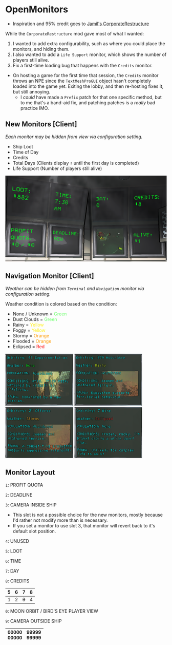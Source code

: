 # OpenMonitors

- Inspiration and 95% credit goes
  to [Jamil's CorporateRestructure](https://thunderstore.io/c/lethal-company/p/Jamil/Corporate_Restructure/)

While the `CorporateRestructure` mod gave most of what I wanted:

1. I wanted to add extra configurability, such as where you could place the monitors, and hiding them.
2. I also wanted to add a `Life Support` monitor, which shows the number of players still alive.
3. Fix a first-time loading bug that happens with the `Credits` monitor.

- On hosting a game for the first time that session, the `Credits` monitor throws an NPE since the `TextMeshProGUI`
  object hasn't completely loaded into the game yet. Exiting the lobby, and then re-hosting fixes it, but still
  annoying.
    - I _could_ have made a `Prefix` patch for that one specific method, but to me that's a band-aid fix, and patching
      patches is a _really_ bad practice IMO.

## New Monitors [Client]

_Each monitor may be hidden from view via configuration setting._

- Ship Loot
- Time of Day
- Credits
- Total Days (Clients display `?` until the first day is completed)
- Life Support (Number of players still alive)

![img.png](docs/images/monitors.png)

## Navigation Monitor [Client]

_Weather can be hidden from `Terminal` and `Navigation` monitor via configuration setting._

Weather condition is colored based on the condition:

- None / Unknown = <span style="color:#69FF69;">Green</span>
- Dust Clouds = <span style="color:#69FF69;">Green</span>
- Rainy = <span style="color:#FFF01C;">Yellow</span>
- Foggy = <span style="color:#FFF01C;">Yellow</span>
- Stormy = <span style="color:#FF9B00;">Orange</span>
- Flooded = <span style="color:#FF9B00;">Orange</span>
- Eclipsed = <span style="color:#FF0000;">Red</span>

<img src="docs/images/nav_monitor_none.png" width="42%" height="42%" />
<img src="docs/images/nav_monitor_yellow.png" width="42%" height="42%" />
<img src="docs/images/nav_monitor_orange.png" width="42%" height="42%" />
<img src="docs/images/nav_monitor_red.png" width="42%" height="42%" />

## Monitor Layout

`1`: PROFIT QUOTA

`2`: DEADLINE

`3`: CAMERA INSIDE SHIP

- This slot is not a possible choice for the new monitors, mostly because I'd rather not modify more than is necessary.
- If you set a monitor to use slot 3, that monitor will revert back to it's default slot position.

`4`: UNUSED

`5`: LOOT

`6`: TIME

`7`: DAY

`8`: CREDITS

| 5 | 6 | 7     | 8 |
|---|---|-------|---|
| 1 | 2 | ~~3~~ | 4 |

`0`: MOON ORBIT / BIRD'S EYE PLAYER VIEW

`9`: CAMERA OUTSIDE SHIP

| 00000<br/>00000 | 99999<br/>99999 |
|-----------------|-----------------|

